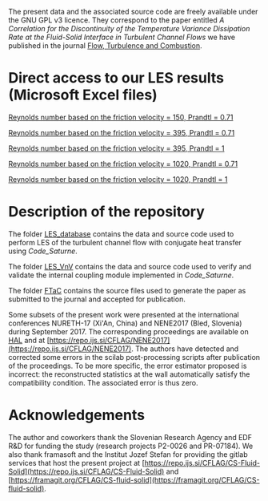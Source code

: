 The present data and the associated source code are freely available under the GNU GPL v3 licence. They correspond to the paper entitled *A Correlation for the Discontinuity of the Temperature Variance Dissipation Rate at the Fluid-Solid Interface in Turbulent Channel Flows* we have published in the journal [Flow, Turbulence and Combustion](https://doi.org/10.1007/s10494-019-00008-0).

# Direct access to our LES results (Microsoft Excel files)

[Reynolds number based on the friction velocity = 150, Prandtl = 0.71](/../raw/master/LES_database/wale_150_pr071/wale_150_pr071.xlsm)

[Reynolds number based on the friction velocity = 395, Prandtl = 0.71](/../raw/master/LES_database/wale_395_pr071/wale_395_pr071.xlsm)

[Reynolds number based on the friction velocity = 395, Prandtl = 1](/../raw/master/LES_database/wale_395_pr1/wale_395_pr1.xlsm)

[Reynolds number based on the friction velocity = 1020, Prandtl = 0.71](/../raw/master/LES_database/wale_1020_pr071/wale_1020_pr071.xlsm)

[Reynolds number based on the friction velocity = 1020, Prandtl = 1](/../raw/master/LES_database/wale_1020_pr1/wale_1020_pr1.xlsm)

# Description of the repository

The folder [LES_database](/LES_database/) contains the data and source code used to perform LES of the turbulent channel flow with conjugate heat transfer using *Code_Saturne*.

The folder [LES_VnV](/LES_VnV/) contains the data and source code used to verify and validate the internal coupling module implemented in *Code_Saturne*.

The folder [FTaC](/FTaC/) contains the source files used to generate the paper as submitted to the journal and accepted for publication.

Some subsets of the present work were presented at the international conferences NURETH-17 (Xi'An, China) and NENE2017 (Bled, Slovenia) during September 2017.
The corresponding proceedings are available on [HAL](https://hal.archives-ouvertes.fr/hal-01631515) and at [https://repo.ijs.si/CFLAG/NENE2017](https://repo.ijs.si/CFLAG/NENE2017).
The authors have detected and corrected some errors in the scilab post-processing scripts after publication of the proceedings.
To be more specific, the error estimator proposed is incorrect: the reconstructed statistics at the wall automatically satisfy the compatibility condition.
The associated error is thus zero.

# Acknowledgements

The author and coworkers thank the Slovenian Research Agency and EDF R&D for funding the study (research projects P2-0026 and PR-07184).
We also thank framasoft and the Institut Jozef Stefan for providing the gitlab services that host the present project at [https://repo.ijs.si/CFLAG/CS-Fluid-Solid](https://repo.ijs.si/CFLAG/CS-Fluid-Solid) and [https://framagit.org/CFLAG/CS-fluid-solid](https://framagit.org/CFLAG/CS-fluid-solid).
